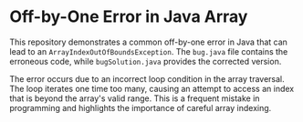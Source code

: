 # Off-by-One Error in Java Array

This repository demonstrates a common off-by-one error in Java that can lead to an `ArrayIndexOutOfBoundsException`. The `bug.java` file contains the erroneous code, while `bugSolution.java` provides the corrected version.

The error occurs due to an incorrect loop condition in the array traversal. The loop iterates one time too many, causing an attempt to access an index that is beyond the array's valid range.  This is a frequent mistake in programming and highlights the importance of careful array indexing.